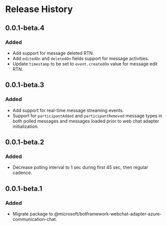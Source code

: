 # Release History

## 0.0.1-beta.4
### Added
- Add support for message deleted RTN.
- Add `editedOn` and `deletedOn` fields support for message activities.
- Update `timestamp` to be set to `event.createdOn` value for message edit RTN.

## 0.0.1-beta.3
### Added
- Add support for real-time message streaming events.
- Support for `participantAdded` and `participantRemoved` message types in both polled messages and messages loaded prior to web chat adapter initialization.

## 0.0.1-beta.2
### Added
- Decrease polling interval to 1 sec during first 45 sec, then regular cadence.

## 0.0.1-beta.1
### Added
- Migrate package to @microsoft/botframework-webchat-adapter-azure-communication-chat.

